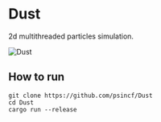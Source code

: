 # Dust

2d multithreaded particles simulation.

![Dust](https://github.com/psincf/Dust/assets/44228825/233bc199-d75f-4fbd-9da2-1c0e01ef892d)


## How to run

```
git clone https://github.com/psincf/Dust
cd Dust
cargo run --release
```
